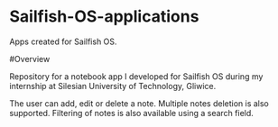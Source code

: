 Sailfish-OS-applications
========================

Apps created for Sailfish OS.

#Overview

Repository for a notebook app I developed for Sailfish OS during my internship at Silesian University of Technology, Gliwice.

The user can add, edit or delete a note. Multiple notes deletion is also supported. Filtering of notes is also available using a search field.
